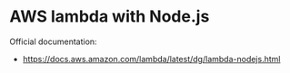 # AWS lambda with Node.js

Official documentation:
* https://docs.aws.amazon.com/lambda/latest/dg/lambda-nodejs.html
